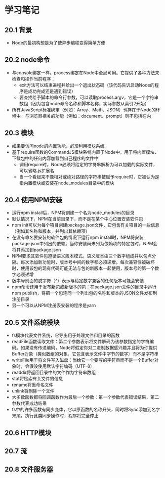 # 学习笔记

## 20.1 背景

* Node的最初构想是为了使异步编程变得简单方便

## 20.2 node命令

* 与console绑定一样，process绑定在Node中全局可用。它提供了各种方法来检查和操作当前程序：
  * exit方法可以结束进程并给出一个退出状态码（该代码告诉启动Node的程序是成功完成还是遇到错误）
  * 要查找给予脚本的命令行参数，可以读取process.argv，它是一个字符串数组（因为包含node命令名称和脚本名称，实际参数从索引2开始）
* 所有JavaScript标准绑定（例如：Array、Math、JSON）也存在于Node的环境中。与浏览器相关的功能（例如：document、prompt）则不包括在内

## 20.3 模块

* 如果要访问node的内置功能，必须利用模块系统
* 基于require函数的CommandJS模块系统内置于Node中，用于将内置模块、下载包中的任何内容加载到自己程序的文件中
  * 调用require时，Node必须将给定的字符串解析为可以加载的实际文件，可以省略.js扩展名
  * 当一个看起来不像相对或绝对路径的字符串被赋予require时，它被认为是指内置模块或安装在node_modules目录中的模块

## 20.4 使用NPM安装

* 运行npm install后，NPM将创建一个名为node_modules的目录
* 默认情况下，NPM在当前目录下，而不是在某个中心位置安装软件包
* npm init可以为每个项目创建package.json文件，它包含有关项目的一些信息（例如其名称和版本，并列出其依赖项）
* 在没有命名要安装的软件包的情况下运行npm install时，NPM将安装package.json中列出的依赖。当你安装尚未列为依赖项的特定包时，NPM会将其添加到package.json
* NPM要求其软件包遵循语义版本模式。语义版本由三个数字组成并以句点分隔。每次添加新功能时，版本号中间的数字都必须递增。每次兼容性被破坏时，使用该包的现有代码可能无法与包的新版本一起使用，版本号的第一个数字必须递增
* 版本号前面的脱字符（^）表示与给定数字兼容的任何版本可能会安装
* npm命令还用于发布新包或新版本的包：在package.json文件的目录中运行npm publish，将把一个包连同一个列出包的名称和版本的JSON文件发布到注册目录
* 另一个可以从NPM注册表安装的程序是yarn

## 20.5 文件系统模块

* fs模块代表文件系统，它导出用于处理文件和目录的函数
* readFile函数读取文件：第二个参数表示将文件解码为该参数指定的字符编码。如果没有传递编码，Node将假定你对二进制数据感兴趣并且将为你提供Buffer对象（类似数组的对象，它包含表示文件中字节的数字）而不是字符串
* writeFile用于将文件写入磁盘：当给它一个要写的字符串而不是一个Buffer对象时，会假设使用默认字符编码（UTF-8）
* readdir将返回目录中的文件作为字符串数组
* stat将检索有关文件的信息
* rename将重命名文件
* unlink将删除一个文件
* 大多数函数都将回调函数作为最后一个参数：第一个参数代表错误结果，第二参数代表成功结果
* fs中的许多函数有同步变体，它以原函数的名称开头，同时将Sync添加到名字末尾。执行此类同步操作时，程序将完全停止

## 20.6 HTTP模块

## 20.7 流

## 20.8 文件服务器
